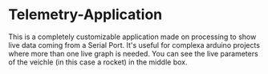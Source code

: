 # Telemetry-Application

This is a completely customizable application made on processing to show live data coming from a Serial Port.
It's useful for complexa arduino projects where more than one live graph is needed. 
You can see the live parameters of the veichle (in this case a rocket) in the middle box.
